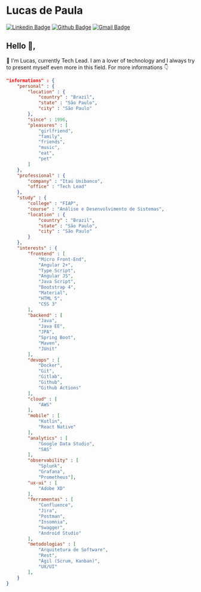 # Lucas de Paula
[![Linkedin Badge](https://img.shields.io/badge/-LinkedIn-blue?style=flat-square&logo=Linkedin&logoColor=white&link=https://www.linkedin.com/in/lucascavalcantiads/)](https://www.linkedin.com/in/lucascavalcantiads/)
[![Github Badge](https://img.shields.io/badge/-Github-000?style=flat-square&logo=Github&logoColor=white&link=https://github.com/lucas-cavalcanti-ads)](https://github.com/lucas-cavalcanti-ads)
[![Gmail Badge](https://img.shields.io/badge/-Email-c14438?style=flat-square&logo=Gmail&logoColor=white&link=mailto:lucas.tnv27@gmail.com)](mailto:lucas.tnv27@gmail.com)
## Hello 👋, 

:small_orange_diamond: I'm Lucas, currently Tech Lead. I am a lover of technology and I always try to present myself even more in this field. For more informations :point_down:

```json
"informations" : {
    "personal" : {
        "location" : {
            "country" : "Brazil",
            "state" : "São Paulo",
            "city" : "São Paulo"
        },
        "since" : 1996,
        "pleasures" : [
            "girlfriend",
            "family",
            "friends",
            "music",
            "eat",
            "pet"
        ] 
    },
    "professional" : {
        "company" : "Itaú Unibanco",
        "office" : "Tech Lead"
    },
    "study" : {
        "college" : "FIAP",
        "course" : "Análise e Desenvolvimento de Sistemas",
        "location" : {
            "country" : "Brazil",
            "state" : "São Paulo",
            "city" : "São Paulo"
        }
    },
    "interests" : {
        "frontend" : [
            "Micro Front-End",
            "Angular 2+",
            "Type Script",
            "Angular JS",
            "Java Script",
            "Bootstrap 4",
            "Material",
            "HTML 5",
            "CSS 3"
        ],
        "backend" : [
            "Java",
            "Java EE",
            "JPA",
            "Spring Boot",
            "Maven",
            "JUnit"
        ],
        "devops" : [
            "Docker",
            "Git",
            "Gitlab",
            "Github",
            "Github Actions"
        ],
        "cloud" : [
            "AWS"
        ],
        "mobile" : [
            "Kotlin",
            "React Native"
        ],
        "analytics" : [
            "Google Data Studio", 
            "SAS"
        ],
        "observability" : [
            "Splunk", 
            "Grafana", 
            "Prometheus"],
        "ux-ui" : [
            "Adobe XD"
        ],
        "ferramentas" : [
            "Confluence",
            "Jira", 
            "Postman",
            "Insomnia",
            "Swagger",
            "Android Studio"
        ],
        "metodologias" : [
            "Arquitetura de Software",
            "Rest",
            "Ágil (Scrum, Kanban)",
            "UX/UI"
        ],            
    }    
}
```

